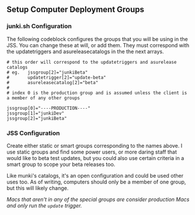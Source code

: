 Setup Computer Deployment Groups
--------------------------------

### junki.sh Configuration

The following codeblock configures the groups that you will be using in the JSS. You can change these at will, or add them. They must correspond with the updatetriggers and asureleasecatalogs in the the next arrays.

```
# this order will correspond to the updatetriggers and asurelease catalogs
# eg. 	jssgroup[2]="junkiBeta"
#  		updatetrigger[2]="update-beta"
#		asureleasecatalog[2]="beta"
#
# index 0 is the production group and is assumed unless the client is a member of any other groups

jssgroup[0]="----PRODUCTION----"
jssgroup[1]="junkiDev"
jssgroup[2]="junkiBeta"

```

### JSS Configuration

Create either static or smart groups corresponding to the names above. I use static groups and find some power users, or more daring staff that would like to beta test updates, but you could also use certain criteria in a smart group to scope your beta releases too.

Like munki's catalogs, it's an open configuration and could be used other uses too. As of writing, computers should only be a member of one group, but this will likely change.


*Macs that aren't in any of the special groups are consider production Macs and only run the `update` trigger.*